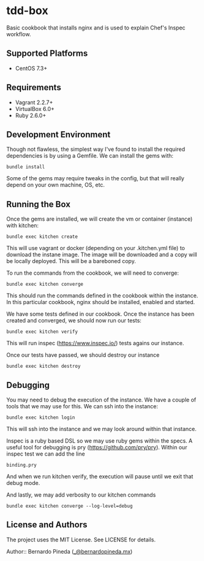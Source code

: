 # tdd-box

Basic cookbook that installs nginx and is used to explain Chef's Inspec workflow.

## Supported Platforms

- CentOS 7.3+

## Requirements

-  Vagrant 2.2.7+
-  VirtualBox 6.0+
-  Ruby 2.6.0+

## Development Environment

Though not flawless, the simplest way I've found to install the required dependencies is by using a Gemfile. We can install the gems with:

```
bundle install
```

Some of the gems may require tweaks in the config, but that will really depend on your own machine, OS, etc.

## Running the Box

Once the gems are installed, we will create the vm or container (instance) with kitchen:

```
bundle exec kitchen create
```

This will use vagrant or docker (depending on your .kitchen.yml file) to download the instane image. The image will be downloaded and a copy will be locally deployed. This will be a bareboned copy.

To run the commands from the cookbook, we will need to converge:

```
bundle exec kitchen converge
```

This should run the commands defined in the cookbook within the instance. In this particular cookbook, nginx should be installed, enabled and started.

We have some tests defined in our cookbook. Once the instance has been created and converged, we should now run our tests:

```
bundle exec kitchen verify
```

This will run inspec (https://www.inspec.io/) tests agains our instance.

Once our tests have passed, we should destroy our instance

```
bundle exec kitchen destroy
```

## Debugging

You may need to debug the execution of the instance. We have a couple of tools that we may use for this. We can ssh into the instance:

```
bundle exec kitchen login
```
This will ssh into the instance and we may look around within that instance.

Inspec is a ruby based DSL so we may use ruby gems within the specs. A useful tool for debugging is pry (https://github.com/pry/pry). Within our inspec test we can add the line

```
binding.pry
```

And when we run kitchen verify, the execution will pause until we exit that debug mode.

And lastly, we may add verbosity to our kitchen commands

```
bundle exec kitchen converge --log-level=debug
```

## License and Authors

The project uses the MIT License. See LICENSE for details.

Author:: Bernardo Pineda (_@bernardopineda.mx)